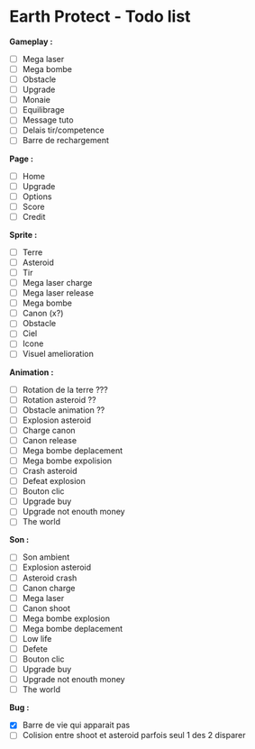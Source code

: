 # Earth Protect - Todo list

**Gameplay :**
* [ ] Mega laser
* [ ] Mega bombe
* [ ] Obstacle
* [ ] Upgrade
* [ ] Monaie
* [ ] Equilibrage
* [ ] Message tuto
* [ ] Delais tir/competence
* [ ] Barre de rechargement

**Page :**
* [ ] Home
* [ ] Upgrade
* [ ] Options
* [ ] Score
* [ ] Credit

**Sprite :**
* [ ] Terre
* [ ] Asteroid
* [ ] Tir
* [ ] Mega laser charge
* [ ] Mega laser release
* [ ] Mega bombe
* [ ] Canon (x?)
* [ ] Obstacle
* [ ] Ciel
* [ ] Icone
* [ ] Visuel amelioration

**Animation :**
* [ ] Rotation de la terre ???
* [ ] Rotation asteroid ??
* [ ] Obstacle animation  ??
* [ ] Explosion asteroid
* [ ] Charge canon
* [ ] Canon release
* [ ] Mega bombe deplacement
* [ ] Mega bombe expolision
* [ ] Crash asteroid
* [ ] Defeat explosion
* [ ] Bouton clic
* [ ] Upgrade buy
* [ ] Upgrade not enouth money
* [ ] The world

**Son :**
* [ ] Son ambient
* [ ] Explosion asteroid
* [ ] Asteroid crash
* [ ] Canon charge
* [ ] Mega laser
* [ ] Canon shoot
* [ ] Mega bombe explosion
* [ ] Mega bombe deplacement
* [ ] Low life
* [ ] Defete
* [ ] Bouton clic
* [ ] Upgrade buy
* [ ] Upgrade not enouth money
* [ ] The world

**Bug :**
* [x] Barre de vie qui apparait pas
* [ ] Colision entre shoot et asteroid parfois seul 1 des 2 disparer
